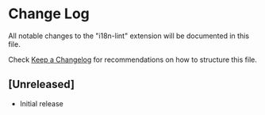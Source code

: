 # Change Log

All notable changes to the "i18n-lint" extension will be documented in this file.

Check [Keep a Changelog](http://keepachangelog.com/) for recommendations on how to structure this file.

## [Unreleased]

- Initial release